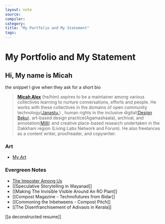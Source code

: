 ```yaml
---
layout: note
source:
compiler:
category:
title: "My Portfolio and My Statement"
tags:
---
```


# My Portfolio and My Statement

## Hi, My name is Micah

the snippet I give when they ask for a short bio

>[**Micah Alex**](https://khattamicah.online/) (he/him) aspires to be a maintainer among various collectives learning to nurture conversations, efforts and people. He works with these collectives in the domains of open community technology([Janastu,](https://open.janastu.org/)) , human rights in the inclusive digital([Design Beku](https://designbeku.in/)), art-based design practice(Agamashaala), archival, and annotation([Milli](https://www.milli.link/)) and creative place-based research undertaken in the Dakkhani region (Living Labs Network and Forum). He also freelances as a content writer, proofreader, and copywriter.

### Art

- [My Art](/art/)
 

### Evergreen Notes

- [The Imposter Among Us](https://khattamicah.online/notes/the-imposter-among-us)
- [[Speculative Storytelling in Wayanad]]
- [[Making The Invisible Visible Around An RO Plant]]
- [[Compost Magazine - Technofutures from Bidar]]
- [[Commoning the Inbetweens - Compost Pitch]]
- [[The Disenfranchisement of Adivasis in Kerala]]

[[a deconstructed resume]]